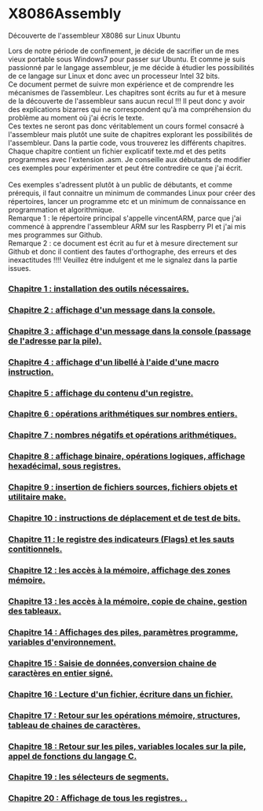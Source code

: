 # X8086Assembly
Découverte de l'assembleur X8086 sur Linux Ubuntu

Lors de notre période de confinement, je décide de sacrifier un de mes vieux portable sous Windows7 pour passer sur Ubuntu. Et comme je suis passionné par le langage assembleur, je me décide à étudier les possibilités de ce langage sur Linux et donc avec un processeur Intel 32 bits.<br>
Ce document permet de suivre mon expérience et de comprendre les mécanismes de l’assembleur. Les chapitres sont écrits au fur et à mesure de la découverte de l'assembleur sans aucun recul !!! Il peut donc y avoir des explications bizarres qui ne correspondent qu'à ma compréhension du problème au moment où j'ai écris le texte.<br>
Ces textes ne seront pas donc véritablement un cours formel consacré à l'assembleur mais plutôt une suite de chapitres explorant les possibilités de l'assembleur.
Dans la partie code, vous trouverez les différents chapitres. Chaque chapitre contient un fichier explicatif texte.md  et des petits programmes avec l'extension .asm. Je conseille aux débutants de modifier ces exemples pour expérimenter et peut être contredire ce que j'ai écrit.  <br>
<br>
Ces exemples s'adressent plutôt à un public de débutants, et comme prérequis, il faut connaitre un minimum de commandes Linux pour créer des répertoires, lancer un programme etc et un minimum de connaissance en programmation et algorithmique.<br>
Remarque 1 : le répertoire principal s'appelle vincentARM, parce que j'ai commencé à apprendre l'assembleur ARM sur les Raspberry PI et j'ai mis mes programmes sur Github.<br>
Remarque 2 : ce document est écrit au fur et à mesure directement sur Github et donc il contient des fautes d'orthographe, des erreurs et des inexactitudes !!!!  Veuillez être indulgent et me le signalez dans la partie issues. <br>

<h3><a href="https://github.com/vincentARM/X8086Assembly/tree/master/chapitre001">Chapitre 1 : installation des outils nécessaires.</a></h3>

<h3><a href="https://github.com/vincentARM/X8086Assembly/tree/master/chapitre002">Chapitre 2 : affichage d'un message dans la console.</a></h3>

<h3><a href="https://github.com/vincentARM/X8086Assembly/tree/master/chapitre003">Chapitre 3 : affichage d'un message dans la console (passage de l'adresse par la pile).</a></h3>

<h3><a href="https://github.com/vincentARM/X8086Assembly/tree/master/chapitre004">Chapitre 4 : affichage d'un libellé à l'aide d'une macro instruction.</a></h3>

<h3><a href="https://github.com/vincentARM/X8086Assembly/tree/master/chapitre005">Chapitre 5 : affichage du contenu d'un registre.</a></h3>

<h3><a href="https://github.com/vincentARM/X8086Assembly/tree/master/chapitre006">Chapitre 6 : opérations arithmétiques sur nombres entiers.</a></h3>

<h3><a href="https://github.com/vincentARM/X8086Assembly/tree/master/chapitre007">Chapitre 7 : nombres négatifs et opérations arithmétiques.</a></h3>

<h3><a href="https://github.com/vincentARM/X8086Assembly/tree/master/chapitre008">Chapitre 8 : affichage binaire, opérations logiques, affichage hexadécimal, sous registres.</a></h3>

<h3><a href="https://github.com/vincentARM/X8086Assembly/tree/master/chapitre009">Chapitre 9 : insertion de fichiers sources, fichiers objets et utilitaire make.</a></h3>

<h3><a href="https://github.com/vincentARM/X8086Assembly/tree/master/chapitre010">Chapitre 10 : instructions de déplacement et de test de bits.</a></h3>

<h3><a href="https://github.com/vincentARM/X8086Assembly/tree/master/chapitre011">Chapitre 11 : le registre des indicateurs (Flags) et les sauts contitionnels.</a></h3>

<h3><a href="https://github.com/vincentARM/X8086Assembly/tree/master/chapitre012">Chapitre 12 : les accès à la mémoire, affichage des zones mémoire.</a></h3>

<h3><a href="https://github.com/vincentARM/X8086Assembly/tree/master/chapitre013">Chapitre 13 : les accès à la mémoire, copie de chaine, gestion des tableaux.</a></h3>

<h3><a href="https://github.com/vincentARM/X8086Assembly/tree/master/chapitre014">Chapitre 14 : Affichages des piles, paramètres programme, variables d'environnement.</a></h3>

<h3><a href="https://github.com/vincentARM/X8086Assembly/tree/master/chapitre015">Chapitre 15 : Saisie de données,conversion chaine de caractères en entier signé.</a></h3>

<h3><a href="https://github.com/vincentARM/X8086Assembly/tree/master/chapitre016">Chapitre 16 : Lecture d'un fichier, écriture dans un fichier.</a></h3>

<h3><a href="https://github.com/vincentARM/X8086Assembly/tree/master/chapitre017">Chapitre 17 : Retour sur les opérations mémoire, structures, tableau de chaines de caractères.</a></h3>

<h3><a href="https://github.com/vincentARM/X8086Assembly/tree/master/chapitre018">Chapitre 18 : Retour sur les piles, variables locales sur la pile, appel de fonctions du langage C.</a></h3>

<h3><a href="https://github.com/vincentARM/X8086Assembly/tree/master/chapitre019">Chapitre 19 : les sélecteurs de segments.</a></h3>

<h3><a href="https://github.com/vincentARM/X8086Assembly/tree/master/chapitre020">Chapitre 20 : Affichage de tous les registres. .</a></h3>
